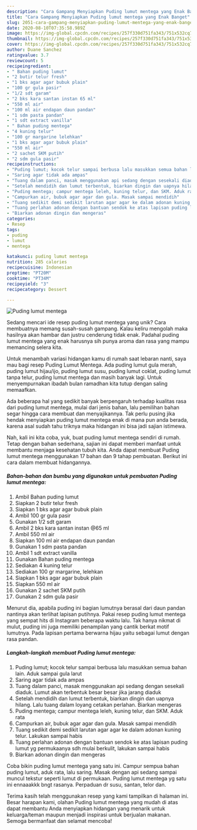 ```yaml
---
description: "Cara Gampang Menyiapkan Puding lumut mentega yang Enak Banget"
title: "Cara Gampang Menyiapkan Puding lumut mentega yang Enak Banget"
slug: 2051-cara-gampang-menyiapkan-puding-lumut-mentega-yang-enak-banget
date: 2020-08-10T07:35:58.989Z
image: https://img-global.cpcdn.com/recipes/257f330d751fa343/751x532cq70/puding-lumut-mentega-foto-resep-utama.jpg
thumbnail: https://img-global.cpcdn.com/recipes/257f330d751fa343/751x532cq70/puding-lumut-mentega-foto-resep-utama.jpg
cover: https://img-global.cpcdn.com/recipes/257f330d751fa343/751x532cq70/puding-lumut-mentega-foto-resep-utama.jpg
author: Duane Sanchez
ratingvalue: 3.7
reviewcount: 5
recipeingredient:
- " Bahan puding lumut"
- "2 butir telur fresh"
- "1 bks agar agar bubuk plain"
- "100 gr gula pasir"
- "1/2 sdt garam"
- "2 bks kara santan instan 65 ml"
- "550 ml air"
- "100 ml air endapan daun pandan"
- "1 sdm pasta pandan"
- "1 sdt extract vanilla"
- " Bahan puding mentega"
- "4 kuning telur"
- "100 gr margarine lelehkan"
- "1 bks agar agar bubuk plain"
- "550 ml air"
- "2 sachet SKM putih"
- "2 sdm gula pasir"
recipeinstructions:
- "Puding lumut; kocok telur sampai berbusa lalu masukkan semua bahan lain. Aduk sampai gula larut"
- "Saring agar tidak ada ampas"
- "Tuang dalam panci, masak menggunakan api sedang dengan sesekali diaduk. Lumut akan terbentuk besar besar jika jarang diaduk"
- "Setelah mendidih dan lumut terbentuk, biarkan dingin dan uapnya hilang. Lalu tuang dalam loyang cetakan perlahan. Biarkan mengeras"
- "Puding mentega; campur mentega leleh, kuning telur, dan SKM. Aduk rata"
- "Campurkan air, bubuk agar agar dan gula. Masak sampai mendidih"
- "Tuang sedikit demi sedikit larutan agar agar ke dalam adonan kuning telur. Lakukan sampai habis"
- "Tuang perlahan adonan dengan bantuan sendok ke atas lapisan puding lumut yg permukaanya sdh mulai berkulit, lakukan sampai habis"
- "Biarkan adonan dingin dan mengeras"
categories:
- Resep
tags:
- puding
- lumut
- mentega

katakunci: puding lumut mentega 
nutrition: 285 calories
recipecuisine: Indonesian
preptime: "PT20M"
cooktime: "PT34M"
recipeyield: "3"
recipecategory: Dessert

---
```



![Puding lumut mentega](https://img-global.cpcdn.com/recipes/257f330d751fa343/751x532cq70/puding-lumut-mentega-foto-resep-utama.jpg)

Sedang mencari ide resep puding lumut mentega yang unik? Cara membuatnya memang susah-susah gampang. Kalau keliru mengolah maka hasilnya akan hambar dan justru cenderung tidak enak. Padahal puding lumut mentega yang enak harusnya sih punya aroma dan rasa yang mampu memancing selera kita.

Untuk menambah variasi hidangan kamu di rumah saat lebaran nanti, saya mau bagi resep Puding Lumut Mentega. Ada puding lumut gula merah, puding lumut hijau/ijo, puding lumut susu, puding lumut coklat, puding lumut tanpa telur, puding lumut mentega dan masih banyak lagi. Untuk menyempurnakan ibadah bulan ramadhan kita tutup dengan saling memaafkan.

Ada beberapa hal yang sedikit banyak berpengaruh terhadap kualitas rasa dari puding lumut mentega, mulai dari jenis bahan, lalu pemilihan bahan segar hingga cara membuat dan menyajikannya. Tak perlu pusing jika hendak menyiapkan puding lumut mentega enak di mana pun anda berada, karena asal sudah tahu triknya maka hidangan ini bisa jadi sajian istimewa.


Nah, kali ini kita coba, yuk, buat puding lumut mentega sendiri di rumah. Tetap dengan bahan sederhana, sajian ini dapat memberi manfaat untuk membantu menjaga kesehatan tubuh kita. Anda dapat membuat Puding lumut mentega menggunakan 17 bahan dan 9 tahap pembuatan. Berikut ini cara dalam membuat hidangannya.

<!--inarticleads1-->

##### Bahan-bahan dan bumbu yang digunakan untuk pembuatan Puding lumut mentega:

1. Ambil  Bahan puding lumut
1. Siapkan 2 butir telur fresh
1. Siapkan 1 bks agar agar bubuk plain
1. Ambil 100 gr gula pasir
1. Gunakan 1/2 sdt garam
1. Ambil 2 bks kara santan instan @65 ml
1. Ambil 550 ml air
1. Siapkan 100 ml air endapan daun pandan
1. Gunakan 1 sdm pasta pandan
1. Ambil 1 sdt extract vanilla
1. Gunakan  Bahan puding mentega
1. Sediakan 4 kuning telur
1. Sediakan 100 gr margarine, lelehkan
1. Siapkan 1 bks agar agar bubuk plain
1. Siapkan 550 ml air
1. Gunakan 2 sachet SKM putih
1. Gunakan 2 sdm gula pasir


Menurut dia, apabila puding ini bagian lumutnya berasal dari daun pandan nantinya akan terlihat lapisan putihnya. Pakai resep puding lumut mentega yang sempat hits di Instagram beberapa waktu lalu. Tak hanya nikmat di mulut, puding ini juga memiliki penampilan yang cantik berkat motif lumutnya. Pada lapisan pertama berwarna hijau yaitu sebagai lumut dengan rasa pandan. 

<!--inarticleads2-->

##### Langkah-langkah membuat Puding lumut mentega:

1. Puding lumut; kocok telur sampai berbusa lalu masukkan semua bahan lain. Aduk sampai gula larut
1. Saring agar tidak ada ampas
1. Tuang dalam panci, masak menggunakan api sedang dengan sesekali diaduk. Lumut akan terbentuk besar besar jika jarang diaduk
1. Setelah mendidih dan lumut terbentuk, biarkan dingin dan uapnya hilang. Lalu tuang dalam loyang cetakan perlahan. Biarkan mengeras
1. Puding mentega; campur mentega leleh, kuning telur, dan SKM. Aduk rata
1. Campurkan air, bubuk agar agar dan gula. Masak sampai mendidih
1. Tuang sedikit demi sedikit larutan agar agar ke dalam adonan kuning telur. Lakukan sampai habis
1. Tuang perlahan adonan dengan bantuan sendok ke atas lapisan puding lumut yg permukaanya sdh mulai berkulit, lakukan sampai habis
1. Biarkan adonan dingin dan mengeras


Coba bikin puding lumut mentega yang satu ini. Campur sempua bahan puding lumut, aduk rata, lalu saring. Masak dengan api sedang sampai muncul tekstur seperti lumut di permukaan. Puding lumut mentega yg satu ini ennaaakkk bngt rasanya. Perpaduan dr susu, santan, telor dan. 

Terima kasih telah menggunakan resep yang kami tampilkan di halaman ini. Besar harapan kami, olahan Puding lumut mentega yang mudah di atas dapat membantu Anda menyiapkan hidangan yang menarik untuk keluarga/teman maupun menjadi inspirasi untuk berjualan makanan. Semoga bermanfaat dan selamat mencoba!
